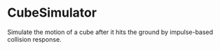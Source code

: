 # CubeSimulator
Simulate the motion of a cube after it hits the ground by impulse-based collision response.
